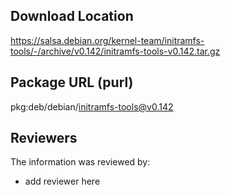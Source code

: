 ## Download Location

https://salsa.debian.org/kernel-team/initramfs-tools/-/archive/v0.142/initramfs-tools-v0.142.tar.gz

## Package URL (purl)

pkg:deb/debian/initramfs-tools@v0.142

## Reviewers

The information was reviewed by:

* add reviewer here
